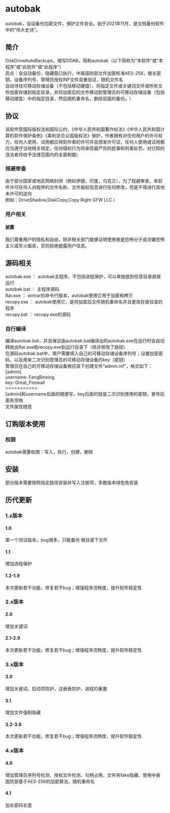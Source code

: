 # autobak
autobak，自动备份加密文件，保护文件安全。始于2021年11月，是文档备份软件中的“伟大史诗”。
## 简介
DiskDriveAutoBackups，缩写DDAB，简称autobak（以下简称为“本软件”或“本程序”或“此软件”或“此程序”）\
亮点：全自动备份，隐藏窗口执行，中美国防部文件加密标准AES-256，极长密钥，设备序列号、管理员授权INF文件双重验证，随机文件名\
自动寻找可移动存储设备（不包括移动硬盘），将指定文件或关键词文件或所有文件加密存储到指定目录，并将加密后的文件移动到管理员的可移动存储设备（包括移动硬盘）中的指定目录，然后随机重命名，删除前面的备份。\
## 协议
该软件受国际版权法和国际公约，《中华人民共和国著作权法》《中华人民共和国计算机软件保护条例》《美利坚合众国版权法》保护，作者拥有对任何用户的许可权力，任何人使用、试用都应得到作者的许可并且颁发许可证，任何人使用或试用都应当遵守当地相关规定，任何侵权行为将承受最严厉的民事和刑事处罚，对已知的违法者将给予法律范围内的全面制裁\
### 规避审查
由于部分国家或地区网络封闭（例如伊朗，印度，乌克兰），为了规避审查，本软件许可任何人对程序的文件名称、文件版权信息进行任何修改，但是不得进行其他未许可的逆向\
例如：DriveShadow,DiskCopy,Copy Right GFW LLC.\
### 用户相关
#### 披露
我们尊重用户的隐私和自由，除非相关部门能够证明使用者是恐怖分子或涉嫌恐怖主义或军火贩卖，否则拒绝披露用户信息。
## 源码相关
autobak.exe ： autobak主程序，不包括进程保护，可以单独放到任意目录直接运行\
autobak.bat ： 主程序源码\
Rar.exe ： winrar的命令行版本，autobak使用它用于加密和拷贝\
recopy.exe ： autobak使用它，是将加密后文件随机重命名并且更改存放目录的程序\
recopy.bat ： recopy.exe的源码
### 自行编译
编译autobak.bat，并且保证由autobak.bat编译出的autobak.exe在运行时会自动释放出Rar.exe和recopy.exe到运行目录下（除非修改了路径）\
在源码autobak.bat中，用户需要填入自己的可移动存储设备序列号；设置加密密码，以及用来二次识别管理员的可移动存储设备的key（密钥）\
管理员在自己的可移动存储设备根目录下创建文件“admin.inf”，格式如下：\
[admin]\
username: FangBinxing\
key: Great_Firewall\
===========\
[admin]和username后面的随便写，key后面的就是二次识别使用的密钥，冒号后面有空格\
文件属性随意
## 订购版本使用
### 权限
autobak需要权限：写入，执行，创建，删除
## 安装
部分版本需要按照指定路径安装并写入注册项，多数版本绿色免安装
## 历代更新
### 1.x版本
#### 1.0
第一个测试版本，bug很多，只能备份 根目录下文件
#### 1.1
增加进程保护
#### 1.2-1.9
本次更新若干功能，修复若干bug；增强程序流畅度，提升软件稳定性
### 2.x版本
#### 2.0
增加关键词
#### 2.1-2.9
本次更新若干功能，修复若干bug；增强程序流畅度，提升软件稳定性
### 3.x版本
#### 3.0
增加关键词，启动项防护，注册表防护，进程ID重置
#### 3.1
增加文件强制隐藏
#### 3.2-3.9
本次更新若干功能，修复若干bug；增强程序流畅度，提升软件稳定性
### 4.x版本
#### 4.0
增加管理员序列号检测、授权文件检测、句柄占用、文件夹fake隐藏、使用中美国防部基于AES-256的加密算法，随机重命名
#### 4.1
加长密码长度
